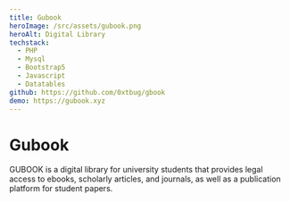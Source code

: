 ```yaml
---
title: Gubook
heroImage: /src/assets/gubook.png
heroAlt: Digital Library
techstack:
  - PHP
  - Mysql
  - Bootstrap5
  - Javascript
  - Datatables
github: https://github.com/0xtbug/gbook
demo: https://gubook.xyz
---
```

# Gubook
GUBOOK is a digital library for university students that provides legal access to ebooks, scholarly articles, and journals, as well as a publication platform for student papers.
